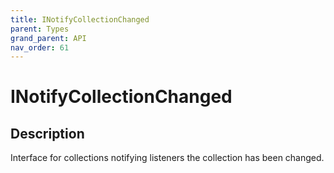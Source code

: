 ```yaml
---
title: INotifyCollectionChanged
parent: Types
grand_parent: API
nav_order: 61
---
```


# INotifyCollectionChanged

## Description

Interface for collections notifying listeners the collection has been changed.
